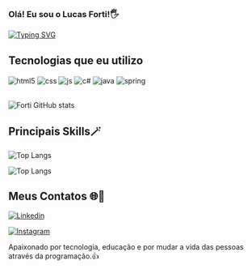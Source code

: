 

### Olá! Eu sou o Lucas Forti!🖐️
[![Typing SVG](https://readme-typing-svg.herokuapp.com/?color=0E8AE6&size=35&center=true&vCenter=true&width=1000&lines=Oi,+seja+bem+vindo+ao+meu+perfil!+:%29)](https://git.io/typing-svg)




## Tecnologias que eu utilizo

<div style="display: inline_block">
  <img align="center" alt="html5" src="https://img.shields.io/badge/HTML5-E34F26?style=for-the-badge&logo=html5&logoColor=white" />
  <img align="center" alt="css" src="https://img.shields.io/badge/CSS3-1572B6?style=for-the-badge&logo=css3&logoColor=white" />
  <img align="center" alt="js" src="https://img.shields.io/badge/JavaScript-F7DF1E?style=for-the-badge&logo=javascript&logoColor=black" />
  <img align="center" alt="c#" src="https://img.shields.io/badge/C%23-239120?style=for-the-badge&logo=c-sharp&logoColor=white" />
  <img align="center" alt="java" src="https://img.shields.io/badge/Java-ED8B00?style=for-the-badge&logo=openjdk&logoColor=white" />
  <img align="center" alt="spring" src="https://img.shields.io/badge/Spring-6DB33F?style=for-the-badge&logo=spring&logoColor=white" />
</div><br/>

![Forti GitHub stats](https://github-readme-stats.vercel.app/api?username=lucaslsforti87&theme=radical)

## Principais Skills🪄

![Top Langs](https://github-readme-stats.vercel.app/api/top-langs/?username=lucaslsforti87&hide_progress=true)


![Top Langs](https://github-readme-stats.vercel.app/api/top-langs/?username=lucaslsforti87&langs_count=8)

## Meus Contatos 🌐📱

[![Linkedin](https://img.shields.io/badge/LinkedIn-0077B5?style=for-the-badge&logo=linkedin&logoColor=white)](https://www.linkedin.com/in/lucasdelsforti/)

[![Instagram](https://img.shields.io/badge/Instagram-E4405F?style=for-the-badge&logo=instagram&logoColor=white)](https://instagram.com/lucaslsforti)



Apaixonado por tecnologia, educação e por mudar a vida das pessoas através da programação.👍



